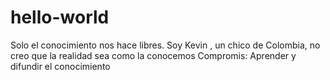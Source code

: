 # hello-world
Solo el conocimiento nos hace libres. 
Soy Kevin , un chico de Colombia, no creo que la realidad sea como la conocemos
Compromis: Aprender y difundir el conocimiento

